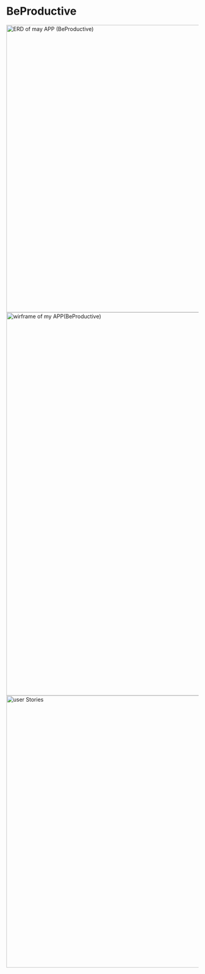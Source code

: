 # BeProductive
<img width="753" alt="ERD of may APP (BeProductive)" src="https://user-images.githubusercontent.com/92253880/147451140-1524716e-1f9d-4193-9d7d-b90cd28ab4ca.png">
<img width="1004" alt="wirframe of my APP(BeProductive)" src="https://user-images.githubusercontent.com/92253880/147451197-56d04f75-92d8-44d4-9da6-0b827ee5c324.png">
<img width="713" alt="user Stories" src="https://user-images.githubusercontent.com/92253880/147451220-a187c855-661b-4799-8863-be89973b78d3.png">
